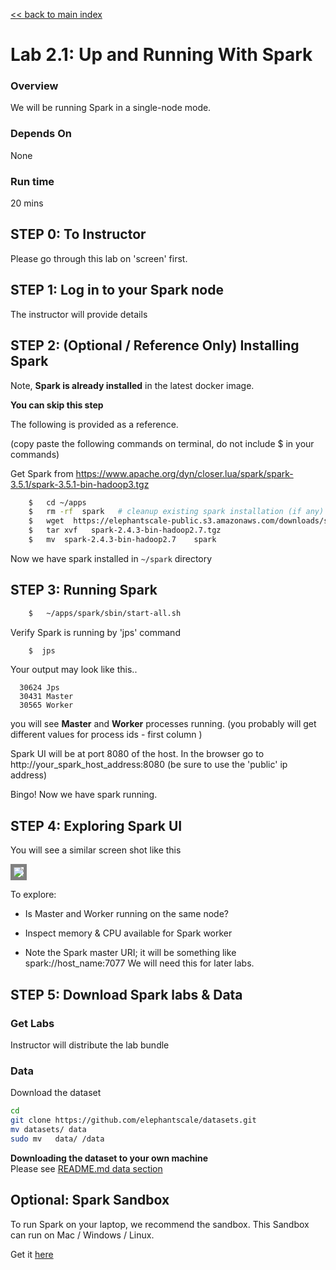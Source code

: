 <link rel='stylesheet' href='../assets/css/main.css'/>

[<< back to main index](../README.md)

# Lab 2.1: Up and Running With Spark

### Overview
We will be running Spark in a single-node mode.

### Depends On
None

### Run time
20 mins

## STEP 0: To Instructor
Please go through this lab on 'screen' first.

## STEP 1: Log in to your Spark node
The instructor will provide details


## STEP 2: (Optional / Reference Only) Installing Spark

Note, **Spark is already installed** in the latest docker image.  

**You can skip this step**

The following is provided as a reference.

(copy paste the following commands on terminal,  do not include $ in your commands)

Get Spark from https://www.apache.org/dyn/closer.lua/spark/spark-3.5.1/spark-3.5.1-bin-hadoop3.tgz
```bash
    $   cd ~/apps
    $   rm -rf  spark   # cleanup existing spark installation (if any)
    $   wget  https://elephantscale-public.s3.amazonaws.com/downloads/spark-2.4.3-bin-hadoop2.7.tgz
    $   tar xvf   spark-2.4.3-bin-hadoop2.7.tgz
    $   mv  spark-2.4.3-bin-hadoop2.7    spark
```

Now we have spark installed in  `~/spark`  directory


## STEP 3: Running Spark

```bash
    $   ~/apps/spark/sbin/start-all.sh
```

Verify Spark is running by 'jps' command
```bash
    $  jps
```

Your output may look like this..
```console
  30624 Jps
  30431 Master
  30565 Worker
```
you will see **Master** and **Worker**  processes running.
(you probably will get different values for process ids - first column )

Spark UI will be at port 8080 of the host.
In the browser go to
  http://your_spark_host_address:8080
(be sure to use the 'public' ip address)

Bingo!  Now we have spark running.


## STEP 4: Exploring Spark UI
You will see a similar screen shot like this

<img src="../assets/images/1a.png" style="border: 5px solid grey ; max-width:100%;" />

To explore:
* Is Master and Worker running on the same node?

* Inspect memory & CPU available for Spark worker

* Note the Spark master URI; it will be something like
      spark://host_name:7077
    We will need this for later labs.


## STEP 5: Download Spark labs & Data

### Get Labs

Instructor will distribute the lab bundle

### Data

Download the dataset
```bash
cd
git clone https://github.com/elephantscale/datasets.git
mv datasets/ data
sudo mv   data/ /data
```

**Downloading the dataset to your own machine**  
Please see [README.md data section](../README-scala.md#data)

## Optional: Spark Sandbox

To run Spark on your laptop, we recommend the sandbox.  This Sandbox can run on Mac / Windows / Linux.

Get it [here](https://hub.docker.com/r/elephantscale/es-training)

